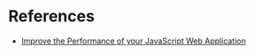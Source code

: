 
# References

* [Improve the Performance of your JavaScript Web Application](https://scotch.io/tutorials/improve-the-performance-of-your-javascript-web-application)